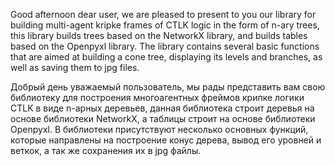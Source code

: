 Good afternoon dear user, we are pleased to present to you our library for building multi-agent kripke frames of CTLK logic in the form of n-ary trees, this library builds trees based on the NetworkX library, and builds tables based on the Openpyxl library. The library contains several basic functions that are aimed at building a cone tree, displaying its levels and branches, as well as saving them to jpg files.


Добрый день уважаемый пользователь, мы рады представить вам свою библиотеку для построения многоагентных фреймов крипке логики CTLK в виде n-арных деревьев, данная библиотека строит деревья на основе библиотеки NetworkX, а таблицы строит на основе библиотеки Openpyxl. В библиотеки присутствуют несколько основных функций, которые направлены на построение конус дерева, вывод его уровней и веткок, а так же сохранения их в jpg файлы.